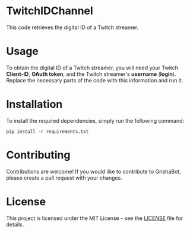 # TwitchIDChannel
This code retrieves the digital ID of a Twitch streamer.

# Usage
To obtain the digital ID of a Twitch streamer, you will need your Twitch **Client-ID**, **OAuth token**, and the Twitch streamer's **username** (**login**). Replace the necessary parts of the code with this information and run it.

# Installation
To install the required dependencies, simply run the following command:
```
pip install -r requirements.txt
```
# Contributing
Contributions are welcome! If you would like to contribute to GrishaBot, please create a pull request with your changes.

# License
This project is licensed under the MIT License - see the [LICENSE](https://github.com/git/git-scm.com/blob/main/MIT-LICENSE.txt) file for details.
